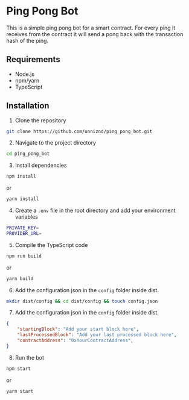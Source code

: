 # Ping Pong Bot
This is a simple ping pong bot for a smart contract. For every ping it receives from the contract it will send a pong back with the transaction hash of the ping. 

## Requirements
- Node.js
- npm/yarn
- TypeScript

## Installation
1. Clone the repository
```bash
git clone https://github.com/unniznd/ping_pong_bot.git
```
2. Navigate to the project directory
```bash
cd ping_pong_bot
```
3. Install dependencies
```bash
npm install
```
or
```bash
yarn install
```
4. Create a `.env` file in the root directory and add your environment variables
```bash
PRIVATE_KEY=
PROVIDER_URL=
```
5. Compile the TypeScript code
```bash
npm run build
```
or
```bash
yarn build
```
6. Add the configuration json in the `config` folder inside dist.  
```bash
mkdir dist/config && cd dist/config && touch config.json
```
7. Add the configuration json in the `config` folder inside dist.  
```json
{
    "startingBlock": "Add your start block here",
    "lastProcessedBlock": "Add your last processed block here",
    "contractAddress": "0xYourContractAddress", 
}
```

8. Run the bot
```bash
npm start
```
or
```bash
yarn start
```
